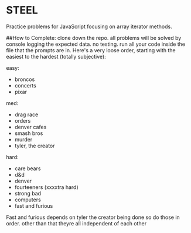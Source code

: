 # STEEL
Practice problems for JavaScript focusing on array iterator methods. 

##How to Complete:
 clone down the repo. all problems will be solved by console logging the expected data. no testing. run all your code inside the file that the prompts are in. Here's a very loose order, starting with the easiest to the hardest (totally subjective): 
 
 easy:
 - broncos
 - concerts
 - pixar
 
 med: 
 - drag race
 - orders
 - denver cafes
 - smash bros
 - murder
 - tyler, the creator
 
 hard:
 - care bears
 - d&d
 - denver
 - fourteeners (xxxxtra hard)
 - strong bad
 - computers
 - fast and furious
 
 Fast and furious depends on tyler the creator being done so do those in order. other than that theyre all independent of each other
